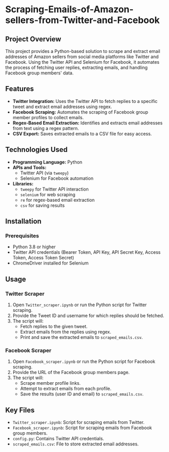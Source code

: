 # Scraping-Emails-of-Amazon-sellers-from-Twitter-and-Facebook

## Project Overview
This project provides a Python-based solution to scrape and extract email addresses of Amazon sellers from social media platforms like Twitter and Facebook. Using the Twitter API and Selenium for Facebook, it automates the process of fetching user replies, extracting emails, and handling Facebook group members' data.

## Features
- **Twitter Integration:** Uses the Twitter API to fetch replies to a specific tweet and extract email addresses using regex.
- **Facebook Scraping:** Automates the scraping of Facebook group member profiles to collect emails.
- **Regex-Based Email Extraction:** Identifies and extracts email addresses from text using a regex pattern.
- **CSV Export:** Saves extracted emails to a CSV file for easy access.

## Technologies Used
- **Programming Language:** Python
- **APIs and Tools:**
  - Twitter API (via `tweepy`)
  - Selenium for Facebook automation
- **Libraries:**
  - `tweepy` for Twitter API interaction
  - `selenium` for web scraping
  - `re` for regex-based email extraction
  - `csv` for saving results

## Installation
### Prerequisites
- Python 3.8 or higher
- Twitter API credentials (Bearer Token, API Key, API Secret Key, Access Token, Access Token Secret)
- ChromeDriver installed for Selenium

## Usage
### Twitter Scraper
1. Open `Twitter_scraper.ipynb` or run the Python script for Twitter scraping.
2. Provide the Tweet ID and username for which replies should be fetched.
3. The script will:
   - Fetch replies to the given tweet.
   - Extract emails from the replies using regex.
   - Print and save the extracted emails to `scraped_emails.csv`.

### Facebook Scraper
1. Open `Facebook_scraper.ipynb` or run the Python script for Facebook scraping.
2. Provide the URL of the Facebook group members page.
3. The script will:
   - Scrape member profile links.
   - Attempt to extract emails from each profile.
   - Save the results (user ID and email) to `scraped_emails.csv`.

## Key Files
- `Twitter_scraper.ipynb`: Script for scraping emails from Twitter.
- `Facebook_scraper.ipynb`: Script for scraping emails from Facebook group members.
- `config.py`: Contains Twitter API credentials.
- `scraped_emails.csv`: File to store extracted email addresses.
